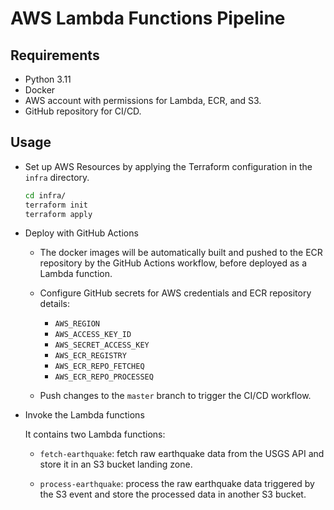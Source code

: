 # AWS Lambda Functions Pipeline

## Requirements

- Python 3.11
- Docker
- AWS account with permissions for Lambda, ECR, and S3.
- GitHub repository for CI/CD.

## Usage

- Set up AWS Resources by applying the Terraform configuration in the `infra`
  directory.

  ```bash
  cd infra/
  terraform init
  terraform apply
  ```

- Deploy with GitHub Actions

  - The docker images will be automatically built and pushed to the ECR
    repository by the GitHub Actions workflow, before deployed as a Lambda
    function.

  - Configure GitHub secrets for AWS credentials and ECR repository details:

    - `AWS_REGION`
    - `AWS_ACCESS_KEY_ID`
    - `AWS_SECRET_ACCESS_KEY`
    - `AWS_ECR_REGISTRY`
    - `AWS_ECR_REPO_FETCHEQ`
    - `AWS_ECR_REPO_PROCESSEQ`

  - Push changes to the `master` branch to trigger the CI/CD workflow.

- Invoke the Lambda functions

  It contains two Lambda functions:

  - `fetch-earthquake`: fetch raw earthquake data from the USGS API and store
    it in an S3 bucket landing zone.

  - `process-earthquake`: process the raw earthquake data triggered by the S3
    event and store the processed data in another S3 bucket.
